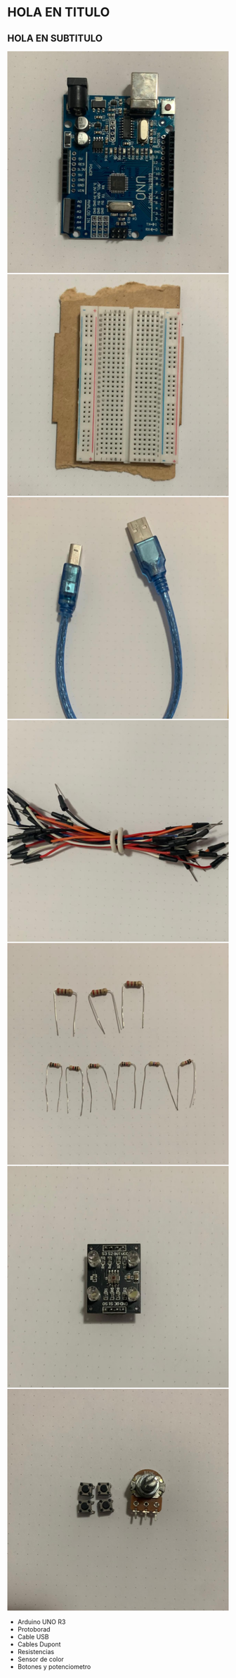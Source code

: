 HOLA EN TITULO
==
HOLA EN SUBTITULO
--

![material1](material1.jpg)
![material2](material2.jpg)
![material3](material3.jpg)
![material4](material4.jpg)
![material5](material5.jpg)
![material6](material6.jpg)
![material7](material7.jpg)

* Arduino UNO R3
* Protoborad
* Cable USB
* Cables Dupont
* Resistencias
* Sensor de color
* Botones y potenciometro
